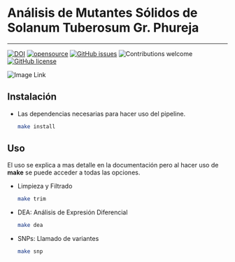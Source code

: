 # Análisis de Mutantes Sólidos de Solanum Tuberosum Gr. Phureja
___

[![DOI](https://zenodo.org/badge/525475132.svg)](https://zenodo.org/badge/latestdoi/525475132)
[![opensource](https://badges.frapsoft.com/os/v1/open-source.png?v=103)](#)
[![GitHub issues](https://img.shields.io/github/issues/quinterol/BIOMOLC-PhurejaMutante)](https://github.com/quinterol/BIOMOLC-PhurejaMutante/issues)
![Contributions welcome](https://img.shields.io/badge/contributions-welcome-blue.svg)
[![GitHub license](https://img.shields.io/github/license/quinterol/BIOMOLC-PhurejaMutante)](https://github.com/quinterol/BIOMOLC-PhurejaMutante/blob/main/LICENSE)

![Image Link](https://github.com/quinterol/BIOMOLC-PhurejaMutante/blob/main/docs/banner.png)

## Instalación
- Las dependencias necesarias para hacer uso del pipeline.

    ```sh
    make install
    ```
## Uso
El uso se explica a mas detalle en la documentación pero al hacer uso de **make** se puede acceder a todas las opciones.

- Limpieza y Filtrado

    ```sh
    make trim
    ```
- DEA: Análisis de Expresión Diferencial

    ```sh
    make dea
    ```
- SNPs: Llamado de variantes

    ```sh
    make snp
    ```
